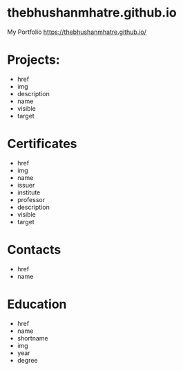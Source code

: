 # thebhushanmhatre.github.io

My Portfolio
https://thebhushanmhatre.github.io/

# Projects:

- href
- img
- description
- name
- visible
- target

# Certificates

- href
- img
- name
- issuer
- institute
- professor
- description
- visible
- target

# Contacts

- href
- name

# Education

- href
- name
- shortname
- img
- year
- degree
